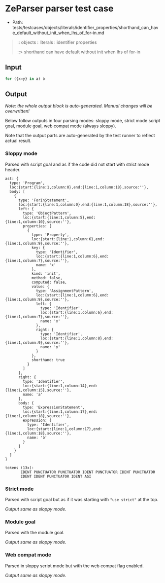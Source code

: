 # ZeParser parser test case

- Path: tests/testcases/objects/literals/identifier_properties/shorthand_can_have_default_without_init_when_lhs_of_for-in.md

> :: objects : literals : identifier properties
>
> ::> shorthand can have default without init when lhs of for-in

## Input

`````js
for ({x=y} in a) b
`````

## Output

_Note: the whole output block is auto-generated. Manual changes will be overwritten!_

Below follow outputs in four parsing modes: sloppy mode, strict mode script goal, module goal, web compat mode (always sloppy).

Note that the output parts are auto-generated by the test runner to reflect actual result.

### Sloppy mode

Parsed with script goal and as if the code did not start with strict mode header.

`````
ast: {
  type: 'Program',
  loc:{start:{line:1,column:0},end:{line:1,column:18},source:''},
  body: [
    {
      type: 'ForInStatement',
      loc:{start:{line:1,column:0},end:{line:1,column:18},source:''},
      left: {
        type: 'ObjectPattern',
        loc:{start:{line:1,column:5},end:{line:1,column:10},source:''},
        properties: [
          {
            type: 'Property',
            loc:{start:{line:1,column:6},end:{line:1,column:9},source:''},
            key: {
              type: 'Identifier',
              loc:{start:{line:1,column:6},end:{line:1,column:7},source:''},
              name: 'x'
            },
            kind: 'init',
            method: false,
            computed: false,
            value: {
              type: 'AssignmentPattern',
              loc:{start:{line:1,column:6},end:{line:1,column:9},source:''},
              left: {
                type: 'Identifier',
                loc:{start:{line:1,column:6},end:{line:1,column:7},source:''},
                name: 'x'
              },
              right: {
                type: 'Identifier',
                loc:{start:{line:1,column:8},end:{line:1,column:9},source:''},
                name: 'y'
              }
            },
            shorthand: true
          }
        ]
      },
      right: {
        type: 'Identifier',
        loc:{start:{line:1,column:14},end:{line:1,column:15},source:''},
        name: 'a'
      },
      body: {
        type: 'ExpressionStatement',
        loc:{start:{line:1,column:17},end:{line:1,column:18},source:''},
        expression: {
          type: 'Identifier',
          loc:{start:{line:1,column:17},end:{line:1,column:18},source:''},
          name: 'b'
        }
      }
    }
  ]
}

tokens (13x):
       IDENT PUNCTUATOR PUNCTUATOR IDENT PUNCTUATOR IDENT PUNCTUATOR
       IDENT IDENT PUNCTUATOR IDENT ASI
`````

### Strict mode

Parsed with script goal but as if it was starting with `"use strict"` at the top.

_Output same as sloppy mode._

### Module goal

Parsed with the module goal.

_Output same as sloppy mode._

### Web compat mode

Parsed in sloppy script mode but with the web compat flag enabled.

_Output same as sloppy mode._
